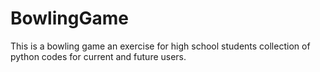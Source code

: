 # BowlingGame
This is a bowling game an exercise for high school students collection of python codes for current and future users.

